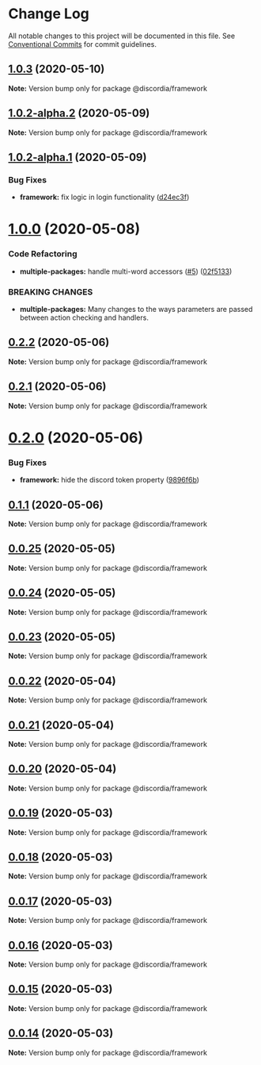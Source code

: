 # Change Log

All notable changes to this project will be documented in this file.
See [Conventional Commits](https://conventionalcommits.org) for commit guidelines.

## [1.0.3](https://github.com/mfasman95/discordia/compare/v1.0.2...v1.0.3) (2020-05-10)

**Note:** Version bump only for package @discordia/framework





## [1.0.2-alpha.2](https://github.com/mfasman95/discordia/compare/v1.0.2-alpha.1...v1.0.2-alpha.2) (2020-05-09)

**Note:** Version bump only for package @discordia/framework





## [1.0.2-alpha.1](https://github.com/mfasman95/discordia/compare/v1.0.2-alpha.0...v1.0.2-alpha.1) (2020-05-09)


### Bug Fixes

* **framework:** fix logic in login functionality ([d24ec3f](https://github.com/mfasman95/discordia/commit/d24ec3fbe831c72c2f5b9b8ddc40f1d4d383fc5b))





# [1.0.0](https://github.com/mfasman95/discordia/compare/v0.2.3...v1.0.0) (2020-05-08)


### Code Refactoring

* **multiple-packages:** handle multi-word accessors ([#5](https://github.com/mfasman95/discordia/issues/5)) ([02f5133](https://github.com/mfasman95/discordia/commit/02f51333cfb137006f1a15719a69e250f5ddb3e4))


### BREAKING CHANGES

* **multiple-packages:** Many changes to the ways parameters are passed between action checking and handlers.





## [0.2.2](https://github.com/mfasman95/discordia/compare/v0.2.1...v0.2.2) (2020-05-06)

**Note:** Version bump only for package @discordia/framework





## [0.2.1](https://github.com/mfasman95/discordia/compare/v0.2.0...v0.2.1) (2020-05-06)

**Note:** Version bump only for package @discordia/framework





# [0.2.0](https://github.com/mfasman95/discordia/compare/v0.1.1...v0.2.0) (2020-05-06)


### Bug Fixes

* **framework:** hide the discord token property ([9896f6b](https://github.com/mfasman95/discordia/commit/9896f6bdcc2950e81a0bc46531a41d22a4ca9168))





## [0.1.1](https://github.com/mfasman95/discordia/compare/v0.1.0...v0.1.1) (2020-05-06)

**Note:** Version bump only for package @discordia/framework





## [0.0.25](https://github.com/mfasman95/discordia/compare/v0.0.24...v0.0.25) (2020-05-05)

**Note:** Version bump only for package @discordia/framework





## [0.0.24](https://github.com/mfasman95/discordia/compare/v0.0.23...v0.0.24) (2020-05-05)

**Note:** Version bump only for package @discordia/framework





## [0.0.23](https://github.com/mfasman95/discordia/compare/v0.0.22...v0.0.23) (2020-05-05)

**Note:** Version bump only for package @discordia/framework





## [0.0.22](https://github.com/mfasman95/discordia/compare/v0.0.21...v0.0.22) (2020-05-04)

**Note:** Version bump only for package @discordia/framework





## [0.0.21](https://github.com/mfasman95/discordia/compare/v0.0.20...v0.0.21) (2020-05-04)

**Note:** Version bump only for package @discordia/framework





## [0.0.20](https://github.com/mfasman95/discordia/compare/v0.0.19...v0.0.20) (2020-05-04)

**Note:** Version bump only for package @discordia/framework





## [0.0.19](https://github.com/mfasman95/discordia/compare/v0.0.18...v0.0.19) (2020-05-03)

**Note:** Version bump only for package @discordia/framework





## [0.0.18](https://github.com/mfasman95/discordia/compare/v0.0.17...v0.0.18) (2020-05-03)

**Note:** Version bump only for package @discordia/framework





## [0.0.17](https://github.com/mfasman95/discordia/compare/v0.0.16...v0.0.17) (2020-05-03)

**Note:** Version bump only for package @discordia/framework





## [0.0.16](https://github.com/mfasman95/discordia/compare/v0.0.15...v0.0.16) (2020-05-03)

**Note:** Version bump only for package @discordia/framework





## [0.0.15](https://github.com/mfasman95/discordia/compare/v0.0.14...v0.0.15) (2020-05-03)

**Note:** Version bump only for package @discordia/framework





## [0.0.14](https://github.com/mfasman95/discordia/compare/v0.0.13...v0.0.14) (2020-05-03)

**Note:** Version bump only for package @discordia/framework
